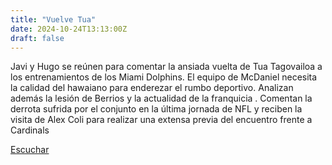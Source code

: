 ```yaml
---
title: "Vuelve Tua"
date: 2024-10-24T13:13:00Z
draft: false
---
```


Javi y Hugo se reúnen para comentar la ansiada vuelta de Tua Tagovailoa a los entrenamientos de los Miami Dolphins. El equipo de McDaniel necesita la calidad del hawaiano para enderezar el rumbo deportivo. Analizan además la lesión de Berrios y la actualidad de la franquicia . Comentan la derrota sufrida por el conjunto en la última jornada de NFL y reciben la visita de Alex Coli para realizar una extensa previa del encuentro frente a Cardinals

[Escuchar](https://www.ivoox.com/vuelve-tua-audios-mp3_rf_135185317_1.html)
